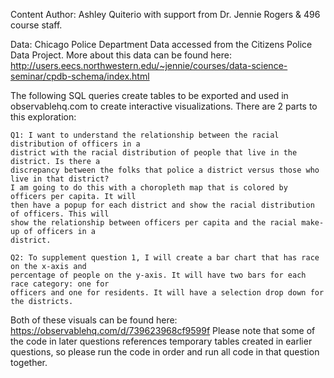 Content Author: Ashley Quiterio with support from Dr. Jennie Rogers & 496 course staff.

Data: Chicago Police Department Data accessed from the Citizens Police Data Project. 
More about this data can be found here: 
http://users.eecs.northwestern.edu/~jennie/courses/data-science-seminar/cpdb-schema/index.html

The following SQL queries create tables to be exported and used in observablehq.com to create 
interactive visualizations. There are 2 parts to this exploration:

    Q1: I want to understand the relationship between the racial distribution of officers in a
    district with the racial distribution of people that live in the district. Is there a 
    discrepancy between the folks that police a district versus those who live in that district? 
    I am going to do this with a choropleth map that is colored by officers per capita. It will 
    then have a popup for each district and show the racial distribution of officers. This will 
    show the relationship between officers per capita and the racial make-up of officers in a 
    district.

    Q2: To supplement question 1, I will create a bar chart that has race on the x-axis and
    percentage of people on the y-axis. It will have two bars for each race category: one for 
    officers and one for residents. It will have a selection drop down for the districts. 


Both of these visuals can be found here: https://observablehq.com/d/739623968cf9599f
Please note that some of the code in later questions references temporary tables created in 
earlier questions, so please run the code in order and run all code in that question together.